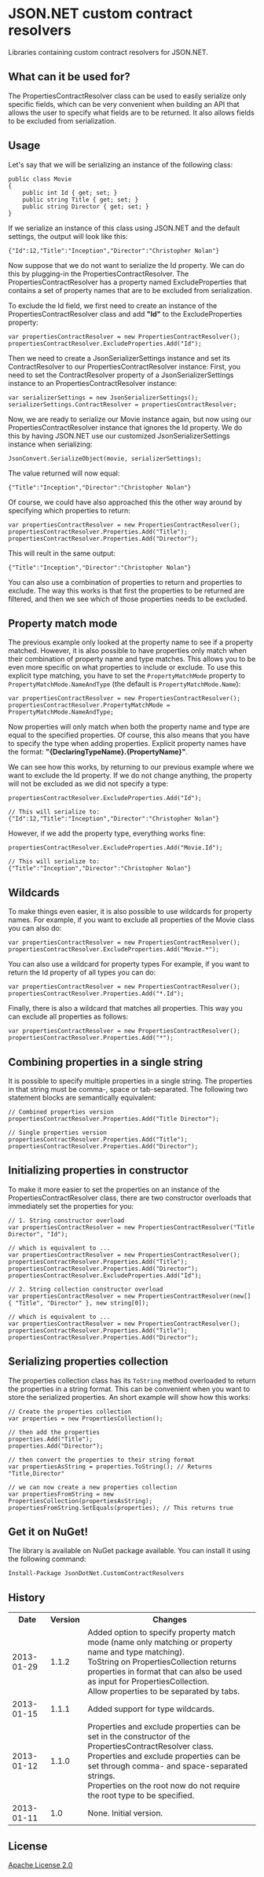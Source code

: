 # JSON.NET custom contract resolvers
Libraries containing custom contract resolvers for JSON.NET.

## What can it be used for?
The PropertiesContractResolver class can be used to easily serialize only specific fields, which can be very convenient when building an API that allows the user to specify what fields are to be returned. It also allows fields to be excluded from serialization.

## Usage
Let's say that we will be serializing an instance of the following class:

    public class Movie
    {
        public int Id { get; set; }
        public string Title { get; set; }
        public string Director { get; set; }
	}

If we serialize an instance of this class using JSON.NET and the default settings, the output will look like this:

    {"Id":12,"Title":"Inception","Director":"Christopher Nolan"}

Now suppose that we do not want to serialize the Id property. We can do this by plugging-in the PropertiesContractResolver. The PropertiesContractResolver has a property named ExcludeProperties that contains a set of property names that are to be excluded from serialization. 

To exclude the Id field, we first need to create an instance of the PropertiesContractResolver class and add **"Id"** to the ExcludeProperties property:


    var propertiesContractResolver = new PropertiesContractResolver();
    propertiesContractResolver.ExcludeProperties.Add("Id");

Then we need to create a JsonSerializerSettings instance and set its ContractResolver to our PropertiesContractResolver instance:
First, you need to set the ContractResolver property of a JsonSerializerSettings instance to an PropertiesContractResolver instance:

    var serializerSettings = new JsonSerializerSettings();
    serializerSettings.ContractResolver = propertiesContractResolver;

Now, we are ready to serialize our Movie instance again, but now using our PropertiesContractResolver instance that ignores the Id property. We do this by having JSON.NET use our customized JsonSerializerSettings instance when serializing:

    JsonConvert.SerializeObject(movie, serializerSettings);

The value returned will now equal:

    {"Title":"Inception","Director":"Christopher Nolan"}

Of course, we could have also approached this the other way around by specifying which properties to return:


    var propertiesContractResolver = new PropertiesContractResolver();
    propertiesContractResolver.Properties.Add("Title");
    propertiesContractResolver.Properties.Add("Director");

This will reult in the same output:

    {"Title":"Inception","Director":"Christopher Nolan"}

You can also use a combination of properties to return and properties to exclude. The way this works is that first the properties to be returned are filtered, and then we see which of those properties needs to be excluded.

## Property match mode
The previous example only looked at the property name to see if a property matched. However, it is also possible to have properties only match when their combination of property name and type matches. This allows you to be even more specific on what properties to include or exclude. To use this explicit type matching, you have to set the `PropertyMatchMode` property to `PropertyMatchMode.NameAndType` (the default is `PropertyMatchMode.Name`):

    var propertiesContractResolver = new PropertiesContractResolver();
    propertiesContractResolver.PropertyMatchMode = PropertyMatchMode.NameAndType;

Now properties will only match when both the property name and type are equal to the specified properties. Of course, this also means that you have to specify the type when adding properties. Explicit property names have the format: **"{DeclaringTypeName}.{PropertyName}"**. 

We can see how this works, by returning to our previous example where we want to exclude the Id property. If we do not change anything, the property will not be excluded as we did not specify a type:

    propertiesContractResolver.ExcludeProperties.Add("Id");

    // This will serialize to: {"Id":12,"Title":"Inception","Director":"Christopher Nolan"}

However, if we add the property type, everything works fine:

    propertiesContractResolver.ExcludeProperties.Add("Movie.Id");

    // This will serialize to: {"Title":"Inception","Director":"Christopher Nolan"}

## Wildcards
To make things even easier, it is also possible to use wildcards for property names. For example, if you want to exclude all properties of the Movie class you can also do:

    var propertiesContractResolver = new PropertiesContractResolver();
    propertiesContractResolver.ExcludeProperties.Add("Movie.*");

You can also use a wildcard for property types For example, if you want to return the Id property of all types you can do:

    var propertiesContractResolver = new PropertiesContractResolver();
    propertiesContractResolver.Properties.Add("*.Id");

Finally, there is also a wildcard that matches all properties. This way you can exclude all properties as follows:

    var propertiesContractResolver = new PropertiesContractResolver();
    propertiesContractResolver.Properties.Add("*");

## Combining properties in a single string
It is possible to specify multiple properties in a single string. The properties in that string must be comma-, space or tab-separated. The following two statement blocks are semantically equivalent:

    // Combined properties version
    propertiesContractResolver.Properties.Add("Title Director");

    // Single properties version
    propertiesContractResolver.Properties.Add("Title");
    propertiesContractResolver.Properties.Add("Director");    

## Initializing properties in constructor
To make it more easier to set the properties on an instance of the PropertiesContractResolver class, there are two constructor overloads that immediately set the properties for you:

    // 1. String constructor overload
    var propertiesContractResolver = new PropertiesContractResolver("Title Director", "Id");

    // which is equivalent to ...
    var propertiesContractResolver = new PropertiesContractResolver();
    propertiesContractResolver.Properties.Add("Title");
    propertiesContractResolver.Properties.Add("Director");
    propertiesContractResolver.ExcludeProperties.Add("Id");

    // 2. String collection constructor overload
    var propertiesContractResolver = new PropertiesContractResolver(new[] { "Title", "Director" }, new string[0]);

    // which is equivalent to ...
    var propertiesContractResolver = new PropertiesContractResolver();
    propertiesContractResolver.Properties.Add("Title");
    propertiesContractResolver.Properties.Add("Director");

## Serializing properties collection
The properties collection class has its `ToString` method overloaded to return the properties in a string format. This can be convenient when you want to store the serialized properties. An short example will show how this works:

    // Create the properties collection
    var properties = new PropertiesCollection();

    // then add the properties
    properties.Add("Title");
    properties.Add("Director");

    // then convert the properties to their string format
    var propertiesAsString = properties.ToString(); // Returns "Title,Director"
    
    // we can now create a new properties collection 
    var propertiesFromString = new PropertiesCollection(propertiesAsString);
    propertiesFromString.SetEquals(properties); // This returns true

## Get it on NuGet!
The library is available on NuGet package available. You can install it using the following command:

    Install-Package JsonDotNet.CustomContractResolvers

## History
<table>
  <tr>
     <th>Date</th>
     <th>Version</th>
     <th>Changes</th>
  </tr>
  <tr>
     <td>2013-01-29</td>
     <td>1.1.2</td>
     <td>
        Added option to specify property match mode (name only matching or property name and type matching).<br/>
        ToString on PropertiesCollection returns properties in format that can also be used as input for PropertiesCollection.<br/>
        Allow properties to be separated by tabs.
     </td>
  </tr>
  <tr>
     <td>2013-01-15</td>
     <td>1.1.1</td>
     <td>
        Added support for type wildcards.
     </td>
  </tr>
  <tr>
     <td>2013-01-12</td>
     <td>1.1.0</td>
     <td>
        Properties and exclude properties can be set in the constructor of the PropertiesContractResolver class.<br/>
        Properties and exclude properties can be set through comma- and space-separated strings.<br/>
        Properties on the root now do not require the root type to be specified.
     </td>
  </tr>
  <tr>
     <td>2013-01-11</td>
     <td>1.0</td>
     <td>None. Initial version.</td>
  </tr>
</table>

## License
[Apache License 2.0](LICENSE.md)
